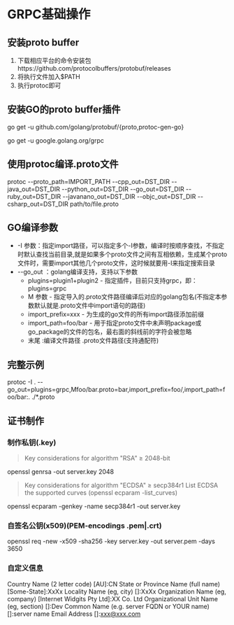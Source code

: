 # GRPC基础操作

## 安装proto buffer
1. 下载相应平台的命令安装包https://github.com/protocolbuffers/protobuf/releases
2. 将执行文件加入$PATH
3. 执行protoc即可

## 安装GO的proto buffer插件
go get -u github.com/golang/protobuf/{proto,protoc-gen-go}

go get -u google.golang.org/grpc

## 使用protoc编译.proto文件

protoc --proto_path=IMPORT_PATH 
--cpp_out=DST_DIR --java_out=DST_DIR 
--python_out=DST_DIR --go_out=DST_DIR --ruby_out=DST_DIR 
--javanano_out=DST_DIR --objc_out=DST_DIR --csharp_out=DST_DIR path/to/file.proto

## GO编译参数

- -I 参数：指定import路径，可以指定多个-I参数，编译时按顺序查找，不指定时默认查找当前目录,就是如果多个proto文件之间有互相依赖，生成某个proto文件时，需要import其他几个proto文件，这时候就要用-I来指定搜索目录
- --go_out ：golang编译支持，支持以下参数
    - plugins=plugin1+plugin2 - 指定插件，目前只支持grpc，即：plugins=grpc
    - M 参数 - 指定导入的.proto文件路径编译后对应的golang包名(不指定本参数默认就是.proto文件中import语句的路径)
    - import_prefix=xxx - 为生成的go文件的所有import路径添加前缀
    - import_path=foo/bar - 用于指定proto文件中未声明package或go_package的文件的包名，最右面的斜线前的字符会被忽略
    - 末尾 :编译文件路径 .proto文件路径(支持通配符)

## 完整示例
protoc -I . --go_out=plugins=grpc,Mfoo/bar.proto=bar,import_prefix=foo/,import_path=foo/bar:. ./*.proto

## 证书制作
### 制作私钥(.key)
>Key considerations for algorithm "RSA" ≥ 2048-bit

openssl genrsa -out server.key 2048
    
>Key considerations for algorithm "ECDSA" ≥ secp384r1
List ECDSA the supported curves (openssl ecparam -list_curves)

openssl ecparam -genkey -name secp384r1 -out server.key

### 自签名公钥(x509)(PEM-encodings .pem|.crt)
openssl req -new -x509 -sha256 -key server.key -out server.pem -days 3650

### 自定义信息
Country Name (2 letter code) [AU]:CN
State or Province Name (full name) [Some-State]:XxXx
Locality Name (eg, city) []:XxXx
Organization Name (eg, company) [Internet Widgits Pty Ltd]:XX Co. Ltd
Organizational Unit Name (eg, section) []:Dev
Common Name (e.g. server FQDN or YOUR name) []:server name
Email Address []:xxx@xxx.com

